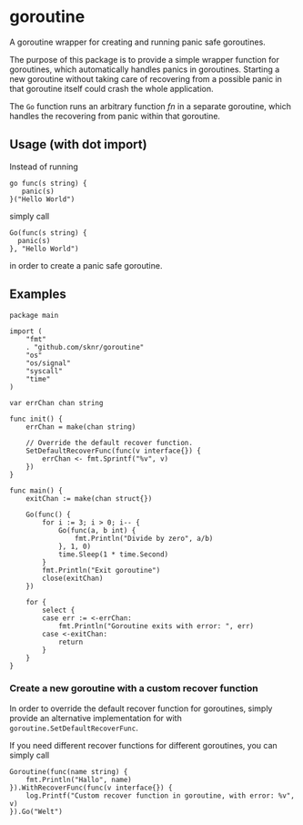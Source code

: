 # goroutine

A goroutine wrapper for creating and running panic safe goroutines.

The purpose of this package is to provide a simple wrapper function for goroutines, which automatically handles panics
in goroutines. Starting a new goroutine without taking care of recovering from a possible panic in that goroutine itself
could crash the whole application.

The `Go` function runs an arbitrary function *fn* in a separate goroutine, which handles the recovering from panic
within that goroutine.

## Usage (with dot import)

Instead of running

```
go func(s string) {
   panic(s)
}("Hello World")
```

simply call

```
Go(func(s string) {
  panic(s)
}, "Hello World")
```

in order to create a panic safe goroutine.

## Examples

```
package main

import (
	"fmt"
	. "github.com/sknr/goroutine"
	"os"
	"os/signal"
	"syscall"
	"time"
)

var errChan chan string

func init() {
	errChan = make(chan string)
	
	// Override the default recover function.
	SetDefaultRecoverFunc(func(v interface{}) {
		errChan <- fmt.Sprintf("%v", v)
	})
}

func main() {
	exitChan := make(chan struct{})

	Go(func() {
		for i := 3; i > 0; i-- {
			Go(func(a, b int) {
				fmt.Println("Divide by zero", a/b)
			}, 1, 0)
			time.Sleep(1 * time.Second)
		}
		fmt.Println("Exit goroutine")
		close(exitChan)
	})

	for {
		select {
		case err := <-errChan:
			fmt.Println("Goroutine exits with error: ", err)
		case <-exitChan:
			return
		}
	}
}
```

### Create a new goroutine with a custom recover function

In order to override the default recover function for goroutines, simply provide an alternative implementation for
with `goroutine.SetDefaultRecoverFunc`.

If you need different recover functions for different goroutines, you can simply call

```
Goroutine(func(name string) {
    fmt.Println("Hallo", name)
}).WithRecoverFunc(func(v interface{}) {
    log.Printf("Custom recover function in goroutine, with error: %v", v)
}).Go("Welt")
```
